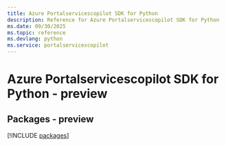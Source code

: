 ```yaml
---
title: Azure Portalservicescopilot SDK for Python
description: Reference for Azure Portalservicescopilot SDK for Python
ms.date: 09/30/2025
ms.topic: reference
ms.devlang: python
ms.service: portalservicescopilot
---
```

# Azure Portalservicescopilot SDK for Python - preview
## Packages - preview
[!INCLUDE [packages](portalservicescopilot-index.md)]